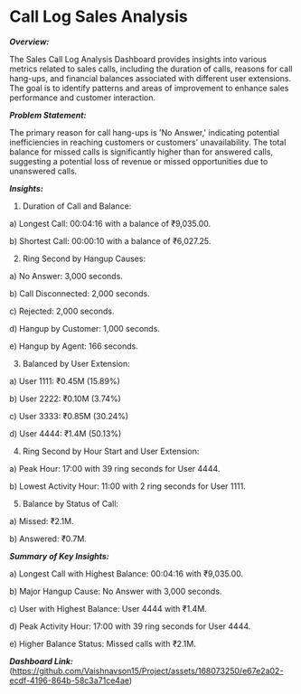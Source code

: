 # Call Log Sales Analysis

***Overview:***

The Sales Call Log Analysis Dashboard provides insights into various metrics related to sales calls, including the duration of calls, reasons for call hang-ups, and financial balances associated with different user extensions. The goal is to identify patterns and areas of improvement to enhance sales performance and customer interaction.
 
 ***Problem Statement:***

 The primary reason for call hang-ups is 'No Answer,' indicating potential inefficiencies in reaching customers or customers' unavailability.
 The total balance for missed calls is significantly higher than for answered calls, suggesting a potential loss of revenue or missed opportunities due to unanswered calls.

 

***Insights:***

1) Duration of Call and Balance:

a) Longest Call: 00:04:16 with a balance of ₹9,035.00.

b) Shortest Call: 00:00:10 with a balance of ₹6,027.25.


2) Ring Second by Hangup Causes:

a) No Answer: 3,000 seconds. 

b) Call Disconnected: 2,000 seconds.

c) Rejected: 2,000 seconds.

d) Hangup by Customer: 1,000 seconds.

e) Hangup by Agent: 166 seconds.


3) Balanced by User Extension:

a) User 1111: ₹0.45M (15.89%)

b) User 2222: ₹0.10M (3.74%)

c) User 3333: ₹0.85M (30.24%)

d) User 4444: ₹1.4M (50.13%)


4) Ring Second by Hour Start and User Extension:

a) Peak Hour: 17:00 with 39 ring seconds for User 4444.

b) Lowest Activity Hour: 11:00 with 2 ring seconds for User 1111.

5) Balance by Status of Call:

a) Missed: ₹2.1M.

b) Answered: ₹0.7M.

***Summary of Key Insights:***

a) Longest Call with Highest Balance: 00:04:16 with ₹9,035.00.

b) Major Hangup Cause: No Answer with 3,000 seconds.

c) User with Highest Balance: User 4444 with ₹1.4M.

d) Peak Activity Hour: 17:00 with 39 ring seconds for User 4444.

e) Higher Balance Status: Missed calls with ₹2.1M.


***Dashboard Link:***(https://github.com/Vaishnavson15/Project/assets/168073250/e67e2a02-ecdf-4196-864b-58c3a71ce4ae)




